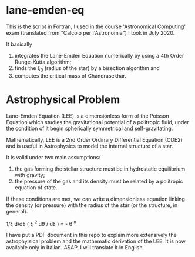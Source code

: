 # lane-emden-eq

This is the script in Fortran, I used in the course 'Astronomical Computing' exam (translated from "Calcolo per l'Astronomia") I took in July 2020.

It basically 

  1. integrates the Lane-Emden Equation numerically by using a 4th Order Runge-Kutta algorithm;
  2. finds the $\xi_0$ (radius of the star) by a bisection algorithm and
  3. computes the critical mass of Chandrasekhar.
 
# Astrophysical Problem

Lane-Emden Equation (LEE) is a dimensionless form of the Poisson Equation which studies the gravitational potential of a politropic fluid, under the condition of it begin spherically symmetrical and self-gravitating.

Mathematically, LEE is a 2nd Order Ordinary Differential Equation (ODE2) and is useful in Astrophysics to model the internal structure of a star.

It is valid under two main assumptions:

  1. the gas forming the stellar structure must be in hydrostatic equilibrium with gravity;
  2. the pressure of the gas and its density must be related by a politropic equation of state.
  
If these conditions are met, we can write a dimensionless equation linking the density (or pressure) with the radius of the star (or the structure, in general).

1/&xi; d/d&xi; ( &xi; <sup>2</sup> d&theta; / d&xi; ) = - &theta; <sup>n</sup>

I have put a PDF document in this repo to explain more extensively the astrophyisical problem and the mathematic derivation of the LEE. It is now available only in Italian. ASAP, I will translate it in English.
